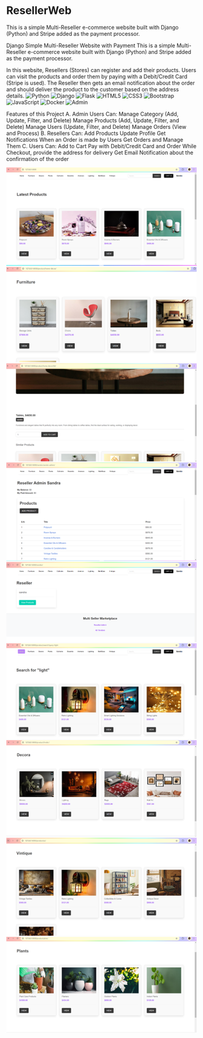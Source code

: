 # ResellerWeb
This is a simple Multi-Reseller e-commerce website built with Django (Python) and Stripe added as the payment processor.

Django Simple Multi-Reseller Website with Payment
This is a simple Multi-Reseller e-commerce website built with Django (Python) and Stripe added as the payment processor.

In this website, Resellers (Stores) can register and add their products. Users can visit the products and order them by paying with a Debit/Credit Card (Stripe is used). The Reseller then gets an email notification about the order and should deliver the product to the customer based on the address details.
![Python](https://img.shields.io/badge/Python-3776AB?style=flat&logo=python&logoColor=ffffff)
![Django](https://img.shields.io/badge/Django-092E20?style=flat&logo=django&logoColor=ffffff)
![Flask](https://img.shields.io/badge/Flask-000000?style=flat&logo=flask&logoColor=ffffff)
![HTML5](https://img.shields.io/badge/HTML5-E34F26?style=flat&logo=html5&logoColor=ffffff)
![CSS3](https://img.shields.io/badge/CSS3-1572B6?style=flat&logo=css3&logoColor=ffffff)
![Bootstrap](https://img.shields.io/badge/Bootstrap-7952B3?style=flat&logo=bootstrap&logoColor=ffffff)
![JavaScript](https://img.shields.io/badge/JavaScript-F7DF1E?style=flat&logo=javascript&logoColor=000000)
![Docker](https://img.shields.io/badge/Docker-2496ED?style=flat&logo=docker&logoColor=ffffff)
![Admin](https://img.shields.io/badge/Admin-2E7D32?style=flat&logo=google&logoColor=ffffff)



Features of this Project
A. Admin Users Can:
Manage Category (Add, Update, Filter, and Delete)
Manage Products (Add, Update, Filter, and Delete)
Manage Users (Update, Filter, and Delete)
Manage Orders (View and Process)
B. Resellers Can:
Add Products
Update Profile
Get Notifications When an Order is made by Users
Get Orders and Manage Them
C. Users Can:
Add to Cart
Pay with Debit/Credit Card and Order
While Checkout, provide the address for delivery
Get Email Notification about the confirmation of the order

![](h1.png)
![](h2.png)
![](h3.png)
![](h4.png)
![](h5.png)
![](h6.png)
![](h7.png)
![](h8.png)
![](h9.png)





